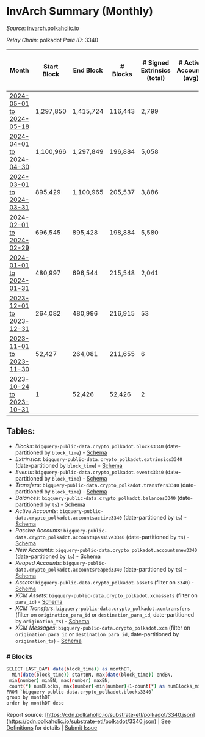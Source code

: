 # InvArch Summary (Monthly)

_Source_: [invarch.polkaholic.io](https://invarch.polkaholic.io)

*Relay Chain*: polkadot
*Para ID*: 3340



| Month | Start Block | End Block | # Blocks | # Signed Extrinsics (total) | # Active Accounts (avg) | # Addresses with Balances (max) | Issues |
| ----- | ----------- | --------- | -------- | --------------------------- | ----------------------- | ------------------------------- | ------ |
| [2024-05-01 to 2024-05-18](/polkadot/3340-invarch/2024-05-31.md) | 1,297,850 | 1,415,724 | 116,443 | 2,799 |  | 76,523 | - 1,432 (1.21%) |   
| [2024-04-01 to 2024-04-30](/polkadot/3340-invarch/2024-04-30.md) | 1,100,966 | 1,297,849 | 196,884 | 5,058 |  | 76,644 | -   |   
| [2024-03-01 to 2024-03-31](/polkadot/3340-invarch/2024-03-31.md) | 895,429 | 1,100,965 | 205,537 | 3,886 |  | 1,894 | -   |   
| [2024-02-01 to 2024-02-29](/polkadot/3340-invarch/2024-02-29.md) | 696,545 | 895,428 | 198,884 | 5,580 |  | 1,888 | -   |   
| [2024-01-01 to 2024-01-31](/polkadot/3340-invarch/2024-01-31.md) | 480,997 | 696,544 | 215,548 | 2,041 |  | 1,774 | -   |   
| [2023-12-01 to 2023-12-31](/polkadot/3340-invarch/2023-12-31.md) | 264,082 | 480,996 | 216,915 | 53 |  | 1,382 | -   |   
| [2023-11-01 to 2023-11-30](/polkadot/3340-invarch/2023-11-30.md) | 52,427 | 264,081 | 211,655 | 6 |  | 1 | -   |   
| [2023-10-24 to 2023-10-31](/polkadot/3340-invarch/2023-10-31.md) | 1 | 52,426 | 52,426 | 2 |  |  | -   |   

## Tables:

* _Blocks_: `bigquery-public-data.crypto_polkadot.blocks3340` (date-partitioned by `block_time`) - [Schema](/schema/balances.json)
* _Extrinsics_: `bigquery-public-data.crypto_polkadot.extrinsics3340` (date-partitioned by `block_time`) - [Schema](/schema/extrinsics.json)
* _Events_: `bigquery-public-data.crypto_polkadot.events3340` (date-partitioned by `block_time`) - [Schema](/schema/events.json)
* _Transfers_: `bigquery-public-data.crypto_polkadot.transfers3340` (date-partitioned by `block_time`) - [Schema](/schema/transfers.json)
* _Balances_: `bigquery-public-data.crypto_polkadot.balances3340` (date-partitioned by `ts`) - [Schema](/schema/balances.json)
* _Active Accounts_: `bigquery-public-data.crypto_polkadot.accountsactive3340` (date-partitioned by `ts`) - [Schema](/schema/accountsactive.json)
* _Passive Accounts_: `bigquery-public-data.crypto_polkadot.accountspassive3340` (date-partitioned by `ts`) - [Schema](/schema/accountspassive.json)
* _New Accounts_: `bigquery-public-data.crypto_polkadot.accountsnew3340` (date-partitioned by `ts`) - [Schema](/schema/accountsnew.json)
* _Reaped Accounts_: `bigquery-public-data.crypto_polkadot.accountsreaped3340` (date-partitioned by `ts`) - [Schema](/schema/accountsreaped.json)
* _Assets_: `bigquery-public-data.crypto_polkadot.assets` (filter on `3340`) - [Schema](/schema/assets.json)
* _XCM Assets_: `bigquery-public-data.crypto_polkadot.xcmassets` (filter on `para_id`) - [Schema](/schema/xcmassets.json)
* _XCM Transfers_: `bigquery-public-data.crypto_polkadot.xcmtransfers` (filter on `origination_para_id` or `destination_para_id`, date-partitioned by `origination_ts`) - [Schema](/schema/xcmtransfers.json)
* _XCM Messages_: `bigquery-public-data.crypto_polkadot.xcm` (filter on `origination_para_id` or `destination_para_id`, date-partitioned by `origination_ts`) - [Schema](/schema/xcm.json)

### # Blocks
```bash
SELECT LAST_DAY( date(block_time)) as monthDT,
  Min(date(block_time)) startBN, max(date(block_time)) endBN, 
 min(number) minBN, max(number) maxBN, 
 count(*) numBlocks, max(number)-min(number)+1-count(*) as numBlocks_missing 
FROM `bigquery-public-data.crypto_polkadot.blocks3340` 
group by monthDT 
order by monthDT desc
```


Report source: [https://cdn.polkaholic.io/substrate-etl/polkadot/3340.json](https://cdn.polkaholic.io/substrate-etl/polkadot/3340.json) | See [Definitions](/DEFINITIONS.md) for details | [Submit Issue](https://github.com/colorfulnotion/substrate-etl/issues)
